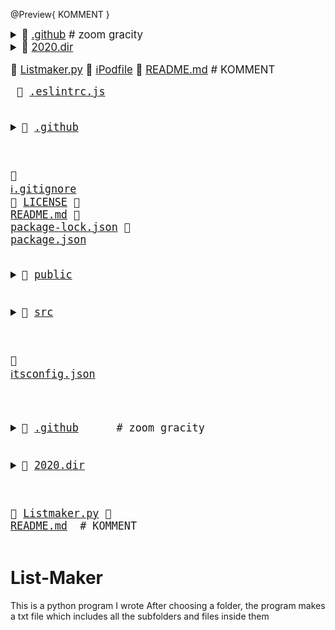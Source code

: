 
@Preview{ KOMMENT }
<big>
<details><summary>📂 <a href="./.github">.github</a>      <span># zoom gracity</span>
</summary><blockquote><details><summary>📂 <a href="./.github/workflows">workflows</a> 
</summary><blockquote>📄 <a href="./.github/workflows/pythonpackage.yml">pythonpackage.yml</a> </blockquote></details></blockquote></details>

<details><summary>📂 <a href="./2020.dir">2020.dir</a> 
</summary><blockquote>📄 <a href="./2020.dir/abc.txt">abc.txt</a> </blockquote></details>

📄 <a href="./Listmaker.py">Listmaker.py</a> 
📄 <a href="https://guides.cocoapods.org/using/the-podfile.html">ℹ️</a><a href="./Podfile">Podfile</a> 
📄 <a href="./README.md">README.md</a>    <span> # KOMMENT</span>
</big>

<big><pre>
📜 <a href="./.eslintrc.js">.eslintrc.js</a> 
<details><summary>📂 <a href="./.github">.github</a> 
</summary><blockquote>📄 <a href="./.github/FUNDING.yml">FUNDING.yml</a> </blockquote></details>

📜 <a href="https://git-scm.com/docs/gitignore">ℹ️</a><a href="./.gitignore">.gitignore</a> 
📄 <a href="./LICENSE">LICENSE</a> 
📄 <a href="./README.md">README.md</a> 
📄 <a href="./package-lock.json">package-lock.json</a> 
📄 <a href="./package.json">package.json</a> 
<details><summary>📂 <a href="./public">public</a> 
</summary><blockquote>📄 <a href="./public/favicon.ico">favicon.ico</a> 
📄 <a href="./public/index.html">index.html</a> </blockquote></details>

<details><summary>📂 <a href="./src">src</a> 
</summary><blockquote>📄 <a href="./src/App.tsx">App.tsx</a> 
<details><summary>📂 <a href="./src/components">components</a> 
</summary><blockquote>📄 <a href="./src/components/BadgesSection.tsx">BadgesSection.tsx</a> 
📄 <a href="./src/components/CommentSection.tsx">CommentSection.tsx</a> 
📄 <a href="./src/components/MarkdownDisplay.tsx">MarkdownDisplay.tsx</a> 
📄 <a href="./src/components/MarkdownDisplayLine.tsx">MarkdownDisplayLine.tsx</a> 
📄 <a href="./src/components/URLBox.tsx">URLBox.tsx</a> 
<details><summary>📂 <a href="./src/components/reusable">reusable</a> 
</summary><blockquote>📄 <a href="./src/components/reusable/Card.tsx">Card.tsx</a> 
📄 <a href="./src/components/reusable/CenteredCol.tsx">CenteredCol.tsx</a> 
📄 <a href="./src/components/reusable/CustomButton.tsx">CustomButton.tsx</a> 
📄 <a href="./src/components/reusable/CustomSecondaryButton.tsx">CustomSecondaryButton.tsx</a> 
📄 <a href="./src/components/reusable/Input.tsx">Input.tsx</a> 
📄 <a href="./src/components/reusable/TextArea.tsx">TextArea.tsx</a> </blockquote></details></blockquote></details>

<details><summary>📂 <a href="./src/images">images</a> 
</summary><blockquote>📄 <a href="./src/images/Demo.gif">Demo.gif</a> </blockquote></details>

📄 <a href="./src/index.css">index.css</a> 
📄 <a href="./src/index.tsx">index.tsx</a> 
📄 <a href="./src/react-app-env.d.ts">react-app-env.d.ts</a> 
<details><summary>📂 <a href="./src/tree">tree</a> 
</summary><blockquote>📄 <a href="./src/tree/constants.ts">constants.ts</a> 
📄 <a href="./src/tree/index.ts">index.ts</a> 
📄 <a href="./src/tree/languageWebsites.ts">languageWebsites.ts</a> 
📄 <a href="./src/tree/types.ts">types.ts</a> </blockquote></details>

<details><summary>📂 <a href="./src/utils">utils</a> 
</summary><blockquote>📄 <a href="./src/utils/Switch.tsx">Switch.tsx</a> 
<details><summary>📂 <a href="./src/utils/createNpmFormatting">createNpmFormatting</a> 
</summary><blockquote>📄 <a href="./src/utils/createNpmFormatting/createNpmFormatting.ts">createNpmFormatting.ts</a> 
📄 <a href="./src/utils/createNpmFormatting/createNpmFormattingTest.ts">createNpmFormattingTest.ts</a> </blockquote></details>

📄 <a href="./src/utils/deepCopyFunction.ts">deepCopyFunction.ts</a> 
<details><summary>📂 <a href="./src/utils/deleteFileFromPath">deleteFileFromPath</a> 
</summary><blockquote>📄 <a href="./src/utils/deleteFileFromPath/deleteFileFromPath.ts">deleteFileFromPath.ts</a> 
📄 <a href="./src/utils/deleteFileFromPath/deleteFileFromPathTest.ts">deleteFileFromPathTest.ts</a> </blockquote></details>

📄 <a href="./src/utils/extractString.ts">extractString.ts</a> 
📄 <a href="./src/utils/filterChange.ts">filterChange.ts</a> 
<details><summary>📂 <a href="./src/utils/formatLanguages">formatLanguages</a> 
</summary><blockquote>📄 <a href="./src/utils/formatLanguages/formatLanguages.ts">formatLanguages.ts</a> 
📄 <a href="./src/utils/formatLanguages/formatLanguagesTest.ts">formatLanguagesTest.ts</a> </blockquote></details>

📄 <a href="./src/utils/generateCoreTest.ts">generateCoreTest.ts</a> 
<details><summary>📂 <a href="./src/utils/generateMarkDownTree">generateMarkDownTree</a> 
</summary><blockquote>📄 <a href="./src/utils/generateMarkDownTree/generateMarkDownTree.ts">generateMarkDownTree.ts</a> 
📄 <a href="./src/utils/generateMarkDownTree/generateMarkDownTreeTest.ts">generateMarkDownTreeTest.ts</a> </blockquote></details>

<details><summary>📂 <a href="./src/utils/getAutoGeneratedCommentForPath">getAutoGeneratedCommentForPath</a> 
</summary><blockquote>📄 <a href="./src/utils/getAutoGeneratedCommentForPath/getAutoGeneratedCommentForPath.ts">getAutoGeneratedCommentForPath.ts</a> 
📄 <a href="./src/utils/getAutoGeneratedCommentForPath/getAutoGeneratedCommentForPathtest.ts">getAutoGeneratedCommentForPathtest.ts</a> </blockquote></details>

📄 <a href="./src/utils/getBuiltinComment.ts">getBuiltinComment.ts</a>           <span> # ";
const END_OF_FILE_COMMENT_PATTERN =</span>
<details><summary>📂 <a href="./src/utils/getCopyToClipboardContents">getCopyToClipboardContents</a> 
</summary><blockquote>📄 <a href="./src/utils/getCopyToClipboardContents/getCopyToClipboardContents.ts">getCopyToClipboardContents.ts</a> 
📄 <a href="./src/utils/getCopyToClipboardContents/getCopyToClipboardContentsTest.ts">getCopyToClipboardContentsTest.ts</a> </blockquote></details>

📄 <a href="./src/utils/getCoreFromTree.ts">getCoreFromTree.ts</a> 
<details><summary>📂 <a href="./src/utils/getFileIconFromFileType">getFileIconFromFileType</a> 
</summary><blockquote>📄 <a href="./src/utils/getFileIconFromFileType/getFileIconFromFileType.ts">getFileIconFromFileType.ts</a> 
📄 <a href="./src/utils/getFileIconFromFileType/getFileIconFromFileTypeTest.ts">getFileIconFromFileTypeTest.ts</a> </blockquote></details>

<details><summary>📂 <a href="./src/utils/getFileTypeFromPath">getFileTypeFromPath</a> 
</summary><blockquote>📄 <a href="./src/utils/getFileTypeFromPath/getFileTypeFromPath.ts">getFileTypeFromPath.ts</a> 
📄 <a href="./src/utils/getFileTypeFromPath/getFileTypeFromPathTest.ts">getFileTypeFromPathTest.ts</a> </blockquote></details>

<details><summary>📂 <a href="./src/utils/getHyperLinkFromPath">getHyperLinkFromPath</a> 
</summary><blockquote>📄 <a href="./src/utils/getHyperLinkFromPath/getHyperLinkFromPath.ts">getHyperLinkFromPath.ts</a> 
📄 <a href="./src/utils/getHyperLinkFromPath/getHyperLinkFromPathtest.ts">getHyperLinkFromPathtest.ts</a> </blockquote></details>

<details><summary>📂 <a href="./src/utils/getLargestFileNameLengthInPath">getLargestFileNameLengthInPath</a> 
</summary><blockquote>📄 <a href="./src/utils/getLargestFileNameLengthInPath/getLargestFileNameLengthInLevel.ts">getLargestFileNameLengthInLevel.ts</a> 
📄 <a href="./src/utils/getLargestFileNameLengthInPath/getLargestFileNameLengthInLevelTest.ts">getLargestFileNameLengthInLevelTest.ts</a> </blockquote></details>

<details><summary>📂 <a href="./src/utils/getOwnerAndRepoFromUrl">getOwnerAndRepoFromUrl</a> 
</summary><blockquote>📄 <a href="./src/utils/getOwnerAndRepoFromUrl/getOwnerAndRepoFromUrl.ts">getOwnerAndRepoFromUrl.ts</a> 
📄 <a href="./src/utils/getOwnerAndRepoFromUrl/getOwnerAndRepoFromUrlTest.ts">getOwnerAndRepoFromUrlTest.ts</a> </blockquote></details>

📄 <a href="./src/utils/getPreviousTree.ts">getPreviousTree.ts</a> 
📄 <a href="./src/utils/getWebsiteForLanguage.ts">getWebsiteForLanguage.ts</a> 
<details><summary>📂 <a href="./src/utils/repoToBadge">repoToBadge</a> 
</summary><blockquote>📄 <a href="./src/utils/repoToBadge/repoToBadge.ts">repoToBadge.ts</a> 
📄 <a href="./src/utils/repoToBadge/repoToBadgeTest.ts">repoToBadgeTest.ts</a> </blockquote></details>

<details><summary>📂 <a href="./src/utils/selectFoldersOnly">selectFoldersOnly</a> 
</summary><blockquote>📄 <a href="./src/utils/selectFoldersOnly/selectFoldersOnly.ts">selectFoldersOnly.ts</a> 
📄 <a href="./src/utils/selectFoldersOnly/selectFoldersOnlyTest.ts">selectFoldersOnlyTest.ts</a> </blockquote></details>

<details><summary>📂 <a href="./src/utils/selectRootCores">selectRootCores</a> 
</summary><blockquote>📄 <a href="./src/utils/selectRootCores/SelectRootCoresTest.ts">SelectRootCoresTest.ts</a> 
📄 <a href="./src/utils/selectRootCores/selectRootCores.ts">selectRootCores.ts</a> </blockquote></details>

<details><summary>📂 <a href="./src/utils/setCommentForPath">setCommentForPath</a> 
</summary><blockquote>📄 <a href="./src/utils/setCommentForPath/setCommentForPath.ts">setCommentForPath.ts</a> 
📄 <a href="./src/utils/setCommentForPath/setCommentForPathtest.ts">setCommentForPathtest.ts</a> </blockquote></details>

📄 <a href="./src/utils/tagWrap.ts">tagWrap.ts</a> 
<details><summary>📂 <a href="./src/utils/undoDeletions">undoDeletions</a> 
</summary><blockquote>📄 <a href="./src/utils/undoDeletions/undoDeletions.ts">undoDeletions.ts</a> 
📄 <a href="./src/utils/undoDeletions/undoDeletionsTest.ts">undoDeletionsTest.ts</a> </blockquote></details></blockquote></details></blockquote></details>

📄 <a href="https://www.typescriptlang.org/">ℹ️</a><a href="./tsconfig.json">tsconfig.json</a> 
</pre></big>

<big><pre>
<details><summary>📂 <a href="./.github">.github</a>      <span># zoom gracity</span>
</summary><blockquote><details><summary>📂 <a href="./.github/workflows">workflows</a> 
</summary><blockquote>📄 <a href="./.github/workflows/pythonpackage.yml">pythonpackage.yml</a> </blockquote></details></blockquote></details>

<details><summary>📂 <a href="./2020.dir">2020.dir</a> 
</summary><blockquote>📄 <a href="./2020.dir/abc.txt">abc.txt</a> </blockquote></details>

📄 <a href="./Listmaker.py">Listmaker.py</a> 
📄 <a href="./README.md">README.md</a>    <span> # KOMMENT</span>
</pre></big>
# List-Maker

This is a python program I wrote
After choosing a folder, the program makes a txt file which includes all the subfolders and files inside them

